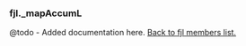 ### fjl._mapAccumL
@todo - Added documentation here.
[Back to fjl members list.](#fjl-members-list)
